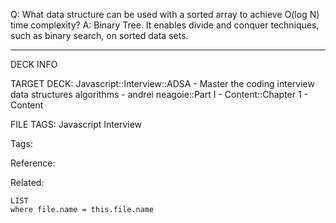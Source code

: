 Q: What data structure can be used with a sorted array to achieve O(log N) time complexity?
A: Binary Tree. It enables divide and conquer techniques, such as binary search, on sorted data sets.
<!--ID: 1690026321964-->

---

DECK INFO

TARGET DECK: Javascript::Interview::ADSA - Master the coding interview data structures algorithms - andrei neagoie::Part I - Content::Chapter 1 - Content

FILE TAGS: Javascript Interview

Tags:

Reference:

Related:

```dataview
LIST
where file.name = this.file.name
```
